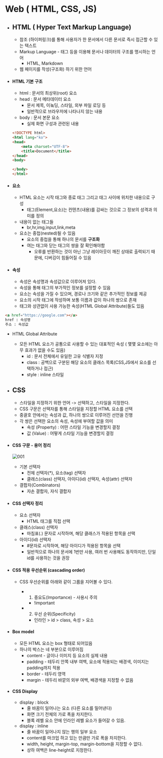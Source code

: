 # Web ( HTML, CSS, JS)

- ## HTML ( Hyper Text Markup Language)

  - 참조 (하이퍼링크)를 통해 사용자가 한 문서에서 다른 문서로 즉시 접근할 수 있는 텍스트
  - Markup Language - 태그 등을 이용해 문서나 데이터의 구조를 명시하는 언어
    - HTML, Markdown
  - 웹 페이지를 작성(구조화) 하기 위한 언어



- #### HTML 기본 구조

  - html : 문서의 최상위(root) 요소
  - head : 문서 메타데이터 요소
    - 문서 제목, 이놐딩, 스타일, 외부 파일 로딩 등
    - 일반적으로 브라우저에 나타나지 않는 내용
  - body : 문서 본문 요소
    - 실제 화면 구성과 관련된 내용

  ```html
  <!DOCTYPE html>
  <html lang="ko">
  <head>
      <meta charset="UTF-8">
      <title>Document</title>
  </head>
  <body>
      
  </body>
  </html>
  ```

- #### 요소

  - HTML 요소는 시작 태그와 종료 태그 그리고 태그 사이에 위치한 내용으로 구성
    - 태그(Element,요소)는 컨텐츠(내용)를 감싸는 것으로 그 정보의 성격과 의미를 정의
  - 내용이 없는 태그들
    - br,hr,img,input,link,meta
  - 요소는 중첩(nested)될 수 있음
    - 요소의 중첩을 통해 하나의 문서를 **구조화**
    - 여는 태그와 닫는 태그의 쌍을 잘 확인해야함
      - 오류를 반환하는 것이 아닌 그냥 레이아웃이 깨진 상태로 출력되기 때문에, 디버깅이 힘들어질 수 있음

- #### 속성

  - 속성은 속성명과 속성값으로 이루어져 있다.
  - 속성을 통해 태그의 부가적인 정보를 설정할 수 있음
  - 요소는 속성을 가질 수 있으며, 경로나 크기와 같은 추가적인 정보를 제공
  - 요소의 시작 태그에 작성하며 보통 이름과 값이 하나의 쌍으로 존재
  - 태그와 상관없이 사용 가능한 속성(HTML Global Attribute)들도 있음

```html
<a href="https://google.com"></a>
href : 속성명
주소 : 속성값
```

- HTML Global Attribute
  - 모든 HTML 요소가 공통으로 사용할 수 있는 대표적인 속성 ( 몇몇 요소에는 아무 효과가 없을 수도 있음)
    - id : 문서 전체에서 유일한 고유 식별자 지정
    - class : 공백으로 구분된 해당 요소의 클래스 목록(CSS,JS에서 요소를 선택하거나 접근)
    - style : inline 스타일



- ## CSS

  - 스타일을 지정하기 위한 언어 -> 선택하고, 스타일을 지정한다.
  - CSS 구문은 선택자를 통해 스타일을 지정할 HTML 요소를 선택
  - 중괄호 안에서는 속성과 값, 하나의 쌍으로 이루어진 선언을 진행
  - 각 쌍은 선택한 요소의 속성, 속성에 부여할 값을 의미
    - 속성 (Property) : 어떤 스타일 기능을 변경할지 결정
    - 값 (Value) : 어떻게 스타일 기능을 변경할지 결정



- ####  CSS 구문 - 용어 정리

  ![001](C:\Users\SSAFY\Desktop\Web\images\001.png)

  - 기본 선택자
    - 전체 선택자(*), 요소(tag) 선택자
    - 클래스(class) 선택자, 아이디(id) 선택자, 속성(attr) 선택자
  - 결합자(Combinators)
    - 자손 결합자, 자식 결합자

  

- ####  CSS 선택자 정리

  - 요소 선택자
    - HTML 태그를 직접 선택
  - 클래스(class) 선택자
    - 마침표(.) 문자로 시작하며, 해당 클래스가 적용된 항목을 선택
  - 아이디(id) 선택자
    - #문자로 시작하며, 해당 아이디가 적용된 항목을 선택
    - 일반적으로 하나의 문서에 1번만 사용, 여러 번 사용해도 동작하지만, 단일 id를 사용하는 것을 권장



- ####  CSS 적용 우선순위 (cascading order)

  - CSS 우선순위를 아래와 같이 그룹을 지어볼 수 있다.

    - 1. 중요도(Importance) - 사용시 주의

      - !important

    - 2. 우선 순위(Specificity)

      - 인라인 > id > class, 속성 > 요소

- #### Box model

  - 모든 HTML 요소는 box 형태로 되어있음
  - 하나의 박스는 네 부분으로 이루어짐
    - content - 글이나 이미지 등 요소의 실제 내용
    - padding - 테두리 안쪽 내부 여백, 요소에 적용되는 배경색, 이미지는 padding까지 적용
    - border - 테두리 영역
    - margin - 테두리 바깥의 외부 여백, 배경색을 지정할 수 없음

- #### CSS Display

  - display : block
    - 줄 바꿈이 일어나는 요소 (다른 요소를 밀어낸다)
    - 화면 크기 전체의 가로 폭을 차지한다.
    - 블록 레벨 요소 안에 인라인 레벨 요소가 들어갈 수 있음.
  - display : inline
    - 줄 바꿈이 일어나지 않는 행의 일부 요소
    - content를 마크업 하고 있는 만큼만 가로 폭을 차지한다.
    - width, height, margin-top, margin-bottom을 지정할 수 없다.
    - 상하 여백은 line-height로 지정한다.
